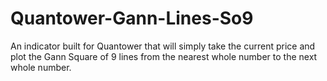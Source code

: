 # Quantower-Gann-Lines-So9
An indicator built for Quantower that will simply take the current price and plot the Gann Square of 9 lines from the nearest whole number to the next whole number.
